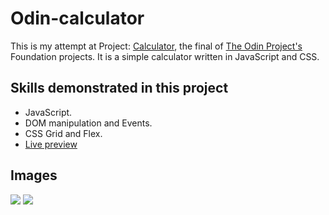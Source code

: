 # Odin-calculator

This is my attempt at Project: [Calculator](https://www.theodinproject.com/lessons/foundations-calculator), the final of [The Odin Project's](https://www.theodinproject.com/) Foundation projects. It is a simple calculator written in JavaScript and CSS.

## Skills demonstrated in this project

*  JavaScript.
*  DOM manipulation and Events.
*  CSS Grid and Flex.
* [Live preview](https://nonines.github.io/Odin-calculator/)

## Images
![](/images/Calc-scr-1.png)
![](/images/Calc-scr-2.png)
